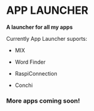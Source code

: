 # APP LAUNCHER

**A launcher for all my apps**

Currently App Launcher suports:

+ MIX

+ Word Finder

+ RaspiConnection

+ Conchi

### More apps coming soon!
